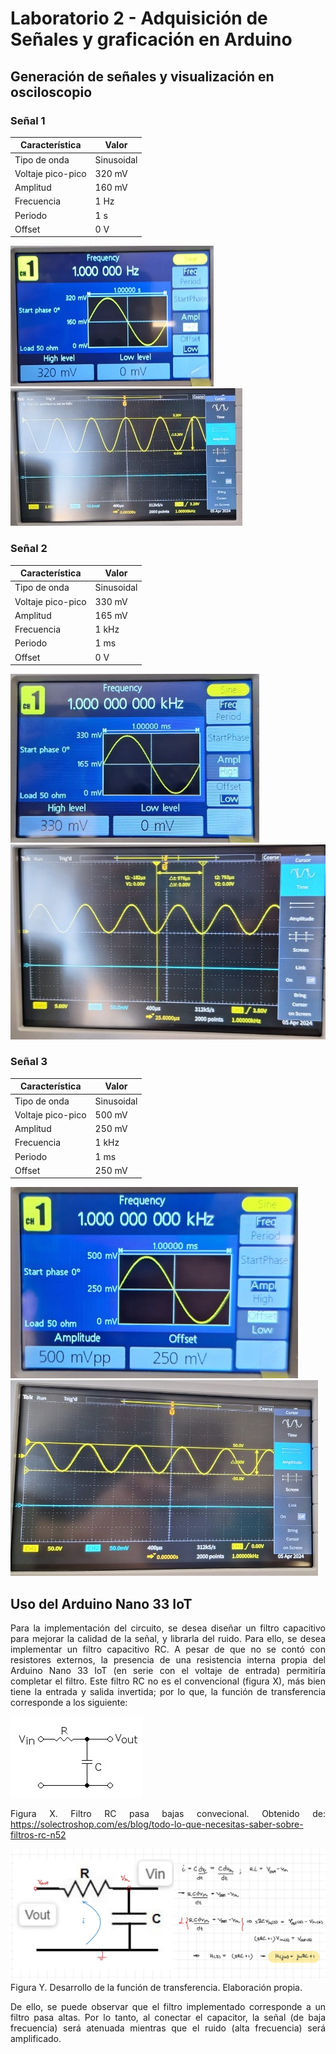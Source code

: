 # Laboratorio 2 - Adquisición de Señales y graficación en Arduino

## Generación de señales y visualización en osciloscopio

### Señal 1
| Característica | Valor |
|--------------|--------------|
| Tipo de onda | Sinusoidal   | 
| Voltaje pico-pico | 320 mV  | 
| Amplitud | 160 mV |
| Frecuencia | 1 Hz |
| Periodo | 1 s |
| Offset | 0 V |

![alt text](image-2.png)
![alt text](image-3.png)


### Señal 2
| Característica | Valor |
|--------------|--------------|
| Tipo de onda | Sinusoidal   | 
| Voltaje pico-pico | 330 mV  | 
| Amplitud | 165 mV |
| Frecuencia | 1 kHz |
| Periodo | 1 ms |
| Offset | 0 V |

![alt text](image-4.png)
![alt text](image-5.png)


### Señal 3
| Característica | Valor |
|--------------|--------------|
| Tipo de onda | Sinusoidal   | 
| Voltaje pico-pico | 500 mV  | 
| Amplitud | 250 mV |
| Frecuencia | 1 kHz |
| Periodo | 1 ms |
| Offset | 250 mV |

![alt text](image-6.png)
![alt text](image-7.png)


## Uso del Arduino Nano 33 IoT
<div style="text-align: justify">

Para la implementación del circuito, se desea diseñar un filtro capacitivo para mejorar la calidad de la señal, y librarla del ruido. Para ello, se desea implementar un filtro capacitivo RC. A pesar de que no se contó con resistores externos, la presencia de una resistencia interna propia del Arduino Nano 33 IoT (en serie con el voltaje de entrada) permitiría completar el filtro. Este filtro RC no es el convencional (figura X), más bien tiene la entrada y salida invertida; por lo que, la función de transferencia corresponde a los siguiente: 


![alt text](image-1.png)


Figura X. Filtro RC pasa bajas convecional. Obtenido de: https://solectroshop.com/es/blog/todo-lo-que-necesitas-saber-sobre-filtros-rc-n52



![alt text](image.png)
Figura Y. Desarrollo de la función de transferencia. Elaboración propia.

De ello, se puede observar que el filtro implementado corresponde a un filtro pasa altas. Por lo tanto, al conectar el capacitor, la señal (de baja frecuencia) será atenuada mientras que el ruido (alta frecuencia) será amplificado.

